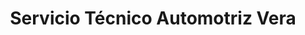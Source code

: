 ---
title: "Servicio Técnico Automotriz Vera"
url: /guayaquil/servicio-tecnico-automotriz-vera/
shop: reparación de automóviles
---